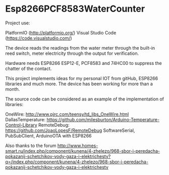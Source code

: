 # Esp8266PCF8583WaterCounter

Project use:

PlatformIO  (http://platformio.org/)
Visual Studio Code (https://code.visualstudio.com/)

The device reads the readings from the water meter through the built-in reed switch, meter electricity through the output for verification.

Hardware needs ESP8266 ESP12-E, PCF8583 and 74HC00 to suppress the chatter of the contact.

This project implements ideas for my personal IOT from gitHub, ESP8266 libraries and much more. The device has been working for more than a month.

The source code can be considered as an example of the implementation of libraries:

OneWire: http://www.pjrc.com/teensy/td_libs_OneWire.html
DallasTemperature: https://github.com/milesburton/Arduino-Temperature-Control-Library
RemoteDebug: https://github.com/JoaoLopesF/RemoteDebug
SoftwareSerial, PubSubClient, ArduinoOTA with ESP8266

Also thanks to the forum http://www.homes-smart.ru/index.php/component/kunena/4-zhelezo/968-sbor-i-peredacha-pokazanij-schetchikov-vody-gaza-i-elektrichestv?q=/index.php/component/kunena/4-zhelezo/968-sbor-i-peredacha-pokazanij-schetchikov-vody-gaza-i-elektrichestv

